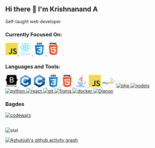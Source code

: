 ## Hi there 👋  I'm Krishnanand A
<p>Self-taught web developer</p>



<h3 align="left">Currently Focused On:</h3>
<a href="https://developer.mozilla.org/en-US/docs/Web/JavaScript" target="_blank"
    rel="noreferrer"> <img
      src="https://raw.githubusercontent.com/devicons/devicon/master/icons/javascript/javascript-original.svg"
      alt="javascript" width="40" height="40" /> </a>
 <a href="https://reactjs.org/" target="_blank" rel="noreferrer"> <img
      src="https://raw.githubusercontent.com/devicons/devicon/master/icons/react/react-original-wordmark.svg"
      alt="react" width="40" height="40" /> </a>
      <a href="https://www.w3schools.com/css/" target="_blank"
    rel="noreferrer"> <img
      src="https://raw.githubusercontent.com/devicons/devicon/master/icons/css3/css3-original-wordmark.svg" alt="css3"
      width="40" height="40" /> </a> <a href="https://www.w3.org/html/" target="_blank" rel="noreferrer"> <img
      src="https://raw.githubusercontent.com/devicons/devicon/master/icons/html5/html5-original-wordmark.svg"
      alt="html5" width="40" height="40" /> </a>
     
     

<h3 align="left">Languages and Tools:</h3>

<p align="left"> <tr><td> <a href="https://getbootstrap.com" target="_blank" rel="noreferrer">
    <img src="https://raw.githubusercontent.com/devicons/devicon/master/icons/bootstrap/bootstrap-plain-wordmark.svg"
      alt="bootstrap" width="40" height="40" /> </a> <a href="https://www.cprogramming.com/" target="_blank"
    rel="noreferrer"> <img src="https://raw.githubusercontent.com/devicons/devicon/master/icons/c/c-original.svg"
      alt="c" width="40" height="40" /> </a> <a href="https://www.w3schools.com/cpp/" target="_blank" rel="noreferrer">
    <img src="https://raw.githubusercontent.com/devicons/devicon/master/icons/cplusplus/cplusplus-original.svg"
      alt="cplusplus" width="40" height="40" /> </a> <a href="https://www.w3schools.com/css/" target="_blank"
    rel="noreferrer"> <img
      src="https://raw.githubusercontent.com/devicons/devicon/master/icons/css3/css3-original-wordmark.svg" alt="css3"
      width="40" height="40" /> </a> <a href="https://www.w3.org/html/" target="_blank" rel="noreferrer"> <img
      src="https://raw.githubusercontent.com/devicons/devicon/master/icons/html5/html5-original-wordmark.svg"
      alt="html5" width="40" height="40" /> </a> <a href="https://www.java.com" target="_blank" rel="noreferrer"> <img
      src="https://raw.githubusercontent.com/devicons/devicon/master/icons/java/java-original.svg" alt="java" width="40"
      height="40" /> </a> <a href="https://developer.mozilla.org/en-US/docs/Web/JavaScript" target="_blank"
    rel="noreferrer"> <img
      src="https://raw.githubusercontent.com/devicons/devicon/master/icons/javascript/javascript-original.svg"
      alt="javascript" width="40" height="40" /> </a><a href="https://www.mysql.com/" target="_blank" rel="noreferrer"><img
      src="https://raw.githubusercontent.com/devicons/devicon/master/icons/mysql/mysql-original-wordmark.svg"
      alt="mysql" width="40" height="40" /></a> <a href="https://www.php.net/" target="_blank" rel="noreferrer"><img
      src="https://www.php.net/images/logos/new-php-logo.svg"
      alt="php" width="40" height="40" /> </a><a href="https://nodejs.org" target="_blank" rel="noreferrer"><img
      src="https://www.simplior.com/wp-content/uploads/2022/05/nodejs-white-web-story.png"
      alt="nodejs" width="60" height="40" /> </a>  <a href="https://www.python.org" target="_blank" rel="noreferrer"> <img
      src="https://s3.dualstack.us-east-2.amazonaws.com/pythondotorg-assets/media/community/logos/python-logo-only.png" alt="python"
      width="40" height="40" /> </a> <a href="https://reactjs.org/" target="_blank" rel="noreferrer"> <img
      src="https://cdn4.iconfinder.com/data/icons/logos-3/600/React.js_logo-512.png"
      alt="react" width="40" height="40" /> </a> <a href="#" target="_blank" rel="noreferrer"> <img
      src="https://cdn.jsdelivr.net/gh/devicons/devicon/icons/git/git-plain.svg"
      alt="git" width="40" height="40" /> </a> <a href="#" target="_blank" rel="noreferrer"> 
            <img src="https://cdn.jsdelivr.net/gh/devicons/devicon/icons/figma/figma-original.svg" 
      alt="figma" width="40" height="40" /> </a> 
          <a href="https://www.docker.com/" target="_blank" rel="noreferrer"> 
            <img src="https://cdn.jsdelivr.net/gh/devicons/devicon/icons/docker/docker-original.svg"
      alt="docker" width="40" height="40" /> </a> <a href="https://www.djangoproject.com/" target="_blank" rel="noreferrer"> 
            <img src="https://static.djangoproject.com/img/logos/django-logo-negative.svg"
      alt="Django" width="70" height="70" /> </a>
           </p>
      
<h3>Bagdes</h3>
<p><a href="https://www.codewars.com/users/krishnanand654"><img src="https://www.codewars.com/users/krishnanand654/badges/small" alt="codewars" /> </a></p>
<br>

<img src="https://github-readme-stats.vercel.app/api?username=krishnanand654&show_icons=true&theme=gotham&title_color=A200FF&text_color=F8EBFF&icon_color=B22BFF" alt="stat"/>


[![Ashutosh's github activity graph](https://github-readme-activity-graph.cyclic.app/graph?username=krishnanand654&bg_color=000000&color=636363&line=00664d&point=757070&area=true&hide_border=true)](https://github.com/ashutosh00710/github-readme-activity-graph)


